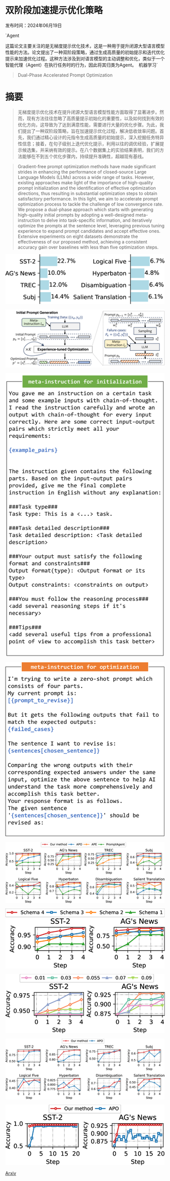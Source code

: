 # 双阶段加速提示优化策略

发布时间：2024年06月19日

`Agent

这篇论文主要关注的是无梯度提示优化技术，这是一种用于提升闭源大型语言模型性能的方法。论文提出了一种双阶段策略，通过生成高质量的初始提示和迭代优化提示来加速优化过程。这种方法涉及到对语言模型的主动调整和优化，类似于一个智能代理（Agent）在执行任务时的行为，因此将其归类为Agent。` `机器学习`

> Dual-Phase Accelerated Prompt Optimization

# 摘要

> 无梯度提示优化技术在提升闭源大型语言模型性能方面取得了显著进步。然而，现有方法往往忽略了高质量提示初始化的重要性，以及如何找到有效的优化方向，这导致为了达到满意性能，需要进行大量的优化步骤。为此，我们提出了一种双阶段策略，旨在加速提示优化过程，解决低收敛率问题。首先，我们通过精心设计的元指令生成高质量的初始提示，深入挖掘任务特异性信息；接着，在句子级别上迭代优化提示，利用以往的调优经验，扩展提示候选集，并采纳有效的提示。在八个数据集上的实验结果表明，我们的方法能够在不到五个优化步骤内，持续提升准确性，超越现有基线。

> Gradient-free prompt optimization methods have made significant strides in enhancing the performance of closed-source Large Language Models (LLMs) across a wide range of tasks. However, existing approaches make light of the importance of high-quality prompt initialization and the identification of effective optimization directions, thus resulting in substantial optimization steps to obtain satisfactory performance. In this light, we aim to accelerate prompt optimization process to tackle the challenge of low convergence rate. We propose a dual-phase approach which starts with generating high-quality initial prompts by adopting a well-designed meta-instruction to delve into task-specific information, and iteratively optimize the prompts at the sentence level, leveraging previous tuning experience to expand prompt candidates and accept effective ones. Extensive experiments on eight datasets demonstrate the effectiveness of our proposed method, achieving a consistent accuracy gain over baselines with less than five optimization steps.

![双阶段加速提示优化策略](../../../paper_images/2406.13443/x1.png)

![双阶段加速提示优化策略](../../../paper_images/2406.13443/x2.png)

![双阶段加速提示优化策略](../../../paper_images/2406.13443/x3.png)

![双阶段加速提示优化策略](../../../paper_images/2406.13443/x4.png)

![双阶段加速提示优化策略](../../../paper_images/2406.13443/x5.png)

![双阶段加速提示优化策略](../../../paper_images/2406.13443/x6.png)

![双阶段加速提示优化策略](../../../paper_images/2406.13443/x7.png)

![双阶段加速提示优化策略](../../../paper_images/2406.13443/x8.png)

![双阶段加速提示优化策略](../../../paper_images/2406.13443/x9.png)

[Arxiv](https://arxiv.org/abs/2406.13443)
